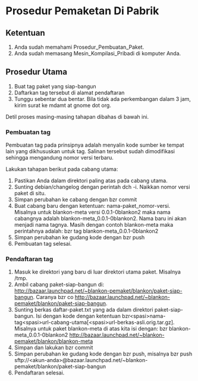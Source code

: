 # Prosedur Pemaketan Di Pabrik

## Ketentuan
1. Anda sudah memahami Prosedur_Pembuatan_Paket.
2. Anda sudah memasang Mesin_Kompilasi_Pribadi di komputer Anda.

## Prosedur Utama
1. Buat tag paket yang siap-bangun
2. Daftarkan tag tersebut di alamat pendaftaran
3. Tunggu sebentar dua bentar. Bila tidak ada perkembangan dalam 3 jam, kirim surat ke mdamt at gnome dot org.

Detil proses masing-masing tahapan dibahas di bawah ini.

### Pembuatan tag
Pembuatan tag pada prinsipnya adalah menyalin kode sumber ke tempat lain yang dikhususkan untuk tag. Salinan tersebut sudah dimodifikasi sehingga mengandung nomor versi terbaru.

Lakukan tahapan berikut pada cabang utama:
 1. Pastikan Anda dalam direktori paling atas pada cabang utama.
 2. Sunting debian/changelog dengan perintah dch -i. Naikkan nomor versi paket di situ.
 3. Simpan perubahan ke cabang dengan bzr commit
 4. Buat cabang baru dengan ketentuan: nama-paket_nomor-versi. Misalnya untuk blankon-meta versi 0.0.1-0blankon2 maka nama cabangnya adalah blankon-meta_0.0.1-0blankon2. Nama baru ini akan menjadi nama tagnya. Masih dengan contoh blankon-meta maka perintahnya adalah: bzr tag blankon-meta_0.0.1-0blankon2
 5. Simpan perubahan ke gudang kode dengan bzr push
 6. Pembuatan tag selesai.

### Pendaftaran tag
1. Masuk ke direktori yang baru di luar direktori utama paket. Misalnya /tmp.
2. Ambil cabang paket-siap-bangun di: ​http://bazaar.launchpad.net/~blankon-pemaket/blankon/paket-siap-bangun. Caranya bzr co http://bazaar.launchpad.net/~blankon-pemaket/blankon/paket-siap-bangun.
3. Sunting berkas daftar-paket.txt yang ada dalam direktori paket-siap-bangun. Isi dengan kode dengan ketentuan bzr<spasi\>nama-tag<spasi\>url-cabang-utama[<spasi\>url-berkas-asli.orig.tar.gz]. Misalnya untuk paket blankon-meta di atas kita isi dengan: bzr blankon-meta_0.0.1-0blankon2 http://bazaar.launchpad.net/~blankon-pemaket/blankon/blankon-meta
4. Simpan dan lakukan bzr commit
5. Simpan perubahan ke gudang kode dengan bzr push, misalnya bzr push sftp://<akun-anda\>@bazaar.launchpad.net/~blankon-pemaket/blankon/paket-siap-bangun
6. Pendaftaran selesai.
